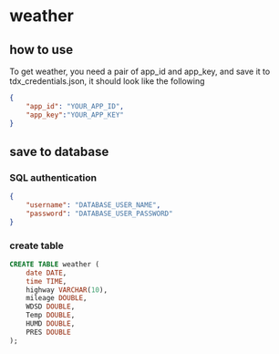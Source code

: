 # weather

## how to use

To get weather, you need a pair of app_id and app_key, and save it to tdx_credentials.json, it should look like the following

```json
{
    "app_id": "YOUR_APP_ID",
    "app_key":"YOUR_APP_KEY"
}
```

## save to database

### SQL authentication

```json
{
    "username": "DATABASE_USER_NAME",
    "password": "DATABASE_USER_PASSWORD"
}
```

### create table

```sql
CREATE TABLE weather (
    date DATE,
    time TIME,
    highway VARCHAR(10),
    mileage DOUBLE,
    WDSD DOUBLE,
    Temp DOUBLE,
    HUMD DOUBLE,
    PRES DOUBLE
);
```